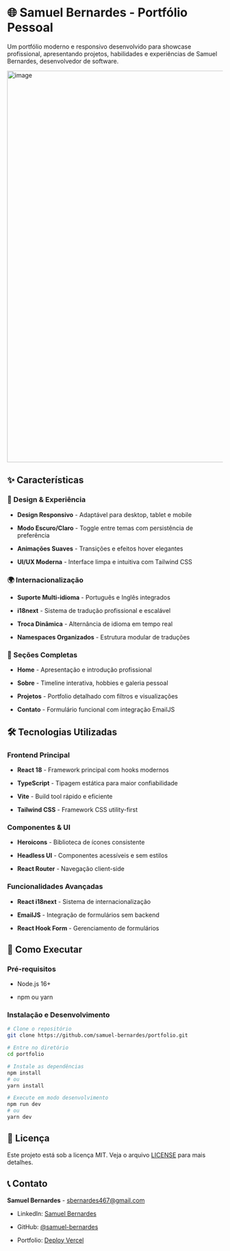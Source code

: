 # 🌐 Samuel Bernardes - Portfólio Pessoal

Um portfólio moderno e responsivo desenvolvido para showcase profissional, apresentando projetos, habilidades e experiências de Samuel Bernardes, desenvolvedor de software.

<img width="1920" height="915" alt="image" src="https://github.com/user-attachments/assets/3c2b9bea-bf6e-4a34-b87d-6c38f92d48c4" />

## ✨ Características

### 🎨 Design & Experiência
-   **Design Responsivo**  - Adaptável para desktop, tablet e mobile
    
-   **Modo Escuro/Claro**  - Toggle entre temas com persistência de preferência
    
-   **Animações Suaves**  - Transições e efeitos hover elegantes
    
-   **UI/UX Moderna**  - Interface limpa e intuitiva com Tailwind CSS

### 🌍 Internacionalização
-   **Suporte Multi-idioma**  - Português e Inglês integrados
    
-   **i18next**  - Sistema de tradução profissional e escalável
    
-   **Troca Dinâmica**  - Alternância de idioma em tempo real
    
-   **Namespaces Organizados**  - Estrutura modular de traduções

### 📱 Seções Completas
-   **Home**  - Apresentação e introdução profissional
    
-   **Sobre**  - Timeline interativa, hobbies e galeria pessoal
    
-   **Projetos**  - Portfolio detalhado com filtros e visualizações
    
-   **Contato**  - Formulário funcional com integração EmailJS

## 🛠️ Tecnologias Utilizadas

### Frontend Principal

-   **React 18**  - Framework principal com hooks modernos
    
-   **TypeScript**  - Tipagem estática para maior confiabilidade
    
-   **Vite**  - Build tool rápido e eficiente
    
-   **Tailwind CSS**  - Framework CSS utility-first
    

### Componentes & UI

-   **Heroicons**  - Biblioteca de ícones consistente
    
-   **Headless UI**  - Componentes acessíveis e sem estilos
    
-   **React Router**  - Navegação client-side
    

### Funcionalidades Avançadas

-   **React i18next**  - Sistema de internacionalização
    
-   **EmailJS**  - Integração de formulários sem backend
    
-   **React Hook Form**  - Gerenciamento de formulários


## 🚀 Como Executar

### Pré-requisitos

-   Node.js 16+
    
-   npm ou yarn
    

### Instalação e Desenvolvimento

```bash
# Clone o repositório
git clone https://github.com/samuel-bernardes/portfolio.git

# Entre no diretório
cd portfolio

# Instale as dependências
npm install
# ou
yarn install

# Execute em modo desenvolvimento
npm run dev
# ou
yarn dev
```

## 📄 Licença

Este projeto está sob a licença MIT. Veja o arquivo  [LICENSE](https://license/)  para mais detalhes.

## 📞 Contato

**Samuel Bernardes**  -  [sbernardes467@gmail.com](https://mailto:sbernardes467@gmail.com/)

-   LinkedIn:  [Samuel Bernardes](https://linkedin.com/in/samuel-bernardes)
    
-   GitHub:  [@samuel-bernardes](https://github.com/samuel-bernardes)
    
-   Portfolio:  [Deploy Vercel](https://showcase-sage-seven.vercel.app)
